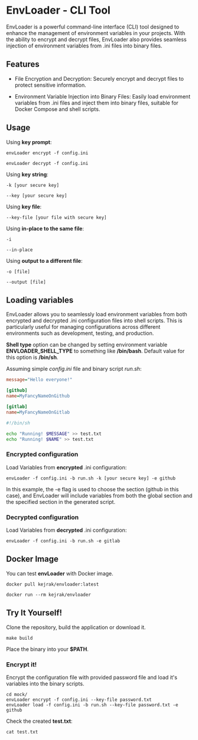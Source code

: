 # EnvLoader - CLI Tool 
EnvLoader is a powerful command-line interface (CLI) tool designed to enhance the management of environment variables in your projects. With the ability to encrypt and decrypt files, EnvLoader also provides seamless injection of environment variables from .ini files into binary files.

## Features
- File Encryption and Decryption: Securely encrypt and decrypt files to protect sensitive information.

- Environment Variable Injection into Binary Files: Easily load environment variables from .ini files and inject them into binary files, suitable for Docker Compose and shell scripts.

## Usage
Using **key prompt**:
```
envLoader encrypt -f config.ini
```

```
envLoader decrypt -f config.ini
```

Using **key string**:  
```
-k [your secure key]
```

```
--key [your secure key]
```

Using **key file**:  
```
--key-file [your file with secure key]
```

Using **in-place to the same file**: 
```
-i 
```

```
--in-place 
```

Using **output to a different file**:  
```
-o [file]
```

```
--output [file]
```

## Loading variables
EnvLoader allows you to seamlessly load environment variables from both encrypted and decrypted .ini configuration files into shell scripts. This is particularly useful for managing configurations across different environments such as development, testing, and production.

**Shell type** option can be changed by setting environment variable **ENVLOADER_SHELL_TYPE** to something like **/bin/bash**. Default value for this option is **/bin/sh**.

Assuming simple _config.ini_ file and binary script _run.sh_:
``` ini
message="Hello everyone!"

[github]
name=MyFancyNameOnGithub

[gitlab]
name=MyFancyNameOnGitlab
```

``` sh
#!/bin/sh

echo "Running! $MESSAGE" >> test.txt
echo "Running! $NAME" >> test.txt
```

### Encrypted configuration
Load Variables from **encrypted** .ini configuration:
```
envLoader -f config.ini -b run.sh -k [your secure key] -e github
```
In this example, the -e flag is used to choose the section (github in this case), and EnvLoader will include variables from both the global section and the specified section in the generated script.

### Decrypted configuration
Load Variables from **decrypted** .ini configuration:
```
envLoader -f config.ini -b run.sh -e gitlab
```

## Docker Image
You can test **envLoader** with Docker image.
```
docker pull kejrak/envloader:latest
```

```
docker run --rm kejrak/envloader
```

## Try It Yourself!
Clone the repository, build the application or download it.

```
make build
```

Place the binary into your **$PATH**.

### Encrypt it!
Encrypt the configuration file with provided password file and load it's variables into the binary scripts.

```
cd mock/  
envLoader encrypt -f config.ini --key-file password.txt  
envLoader load -f config.ini -b run.sh --key-file password.txt -e github
```

Check the created **test.txt**:

```
cat test.txt
```

